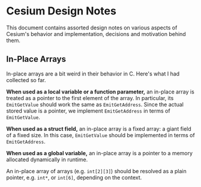 Cesium Design Notes
===================
This document contains assorted design notes on various aspects of Cesium's behavior and implementation, decisions and motivation behind them.

In-Place Arrays
---------------
In-place arrays are a bit weird in their behavior in C. Here's what I had collected so far.

**When used as a local variable or a function parameter,** an in-place array is treated as a pointer to the first element of the array. In particular, its `EmitGetValue` should work the same as `EmitGetAddress`. Since the actual stored value is a pointer, we implement `EmitGetAddress` in terms of `EmitGetValue`.

**When used as a struct field,** an in-place array is a fixed array: a giant field of a fixed size. In this case, `EmitGetValue` should be implemented in terms of `EmitGetAddress`.

**When used as a global variable,** an in-place array is a pointer to a memory allocated dynamically in runtime.

An in-place array of arrays (e.g. `int[2][3]`) should be resolved as a plain pointer, e.g. `int*`, or `int[6]`, depending on the context.
